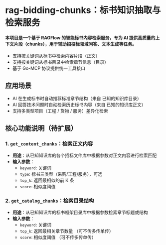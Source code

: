 #  rag-bidding-chunks：标书知识抽取与检索服务

#### 本项目是一个基于 RAGFlow 的智能标书内容检索服务，专为 AI 提供高质量的上下文片段（chunks），用于辅助招投标领域问答、文本生成等任务。

- 支持按关键词从标书中检索内容片段（正文）
- 支持按关键词从标书目录中检索章节信息（目录）
- 基于 Go-MCP 协议提供统一工具接口

## 应用场景
- AI 在生成标书时自动推荐标准章节结构（来自 已知的知识库目录）
- AI 回答技术问题时自动检索历史标书内容（来自 已知的知识库正文）
- 支持多类型项目（工程 / 货物 / 服务）差异化检索

## 核心功能说明（待扩展）

### 1. `get_content_chunks`：检索正文内容

- **用途**：从已知知识库的各个招标文件库中根据参数对正文内容进行检索匹配
- **输入参数**：
    - `keyword`: 关键词
    - `type`: 标书三类型（采购/工程/服务），可选
    - `top_k`: 返回最相似的前 K 条
    - `score`: 相似度阈值

### 2. `get_catalog_chunks`：检索目录结构

- **用途**：从已知知识库的标书框架目录库中根据参数检索章节标题或结构
- **输入参数**：
    - `keyword`: 关键词
    - `top_k`: 返回最相关章节数量 （可不传多传单传）
    - `score`: 相似度阈值 （可不传多传单传）
